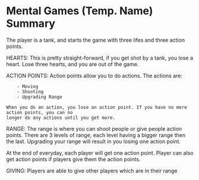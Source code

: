 # Mental Games (Temp. Name) Summary

The player is a tank, and starts the game with three lifes and three action points. 

HEARTS:
    This is pretty straight-forward, if you get shot by a tank, you lose a heart. Lose three hearts,
    and you are out of the game.

ACTION POINTS:
    Action points allow you to do actions. The actions are:

        - Moving 
        - Shooting
        - Upgrading Range
    
    When you do an action, you lose an action point. If you have no more action points, you can no 
    longer do any actions until you get more. 

RANGE:
    The range is where you can shoot people or give people action points. There are 3 levels 
    of range, each level having a bigger range then the last. Upgrading your range will result
    in you losing one action point.


At the end of everyday, each player will get one action point. Player can also get action points
if players give them the action points. 

GIVING:
    Players are able to give other players which are in their range 
